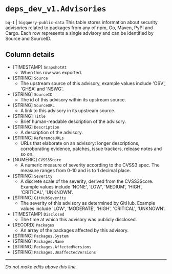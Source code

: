 # `deps_dev_v1.Advisories`
`bq-1` | `bigquery-public-data`
This table stores information about security advisories related to packages from any of npm, Go, Maven, PyPI and Cargo. Each row represents a single advisory and can be identified by Source and SourceID.

## Column details
* [TIMESTAMP] `SnapshotAt`
  - When this row was exported.
* [STRING]    `Source`
  - The upstream source of this advisory, example values include 'OSV', 'GHSA' and 'NSWG'.
* [STRING]    `SourceID`
  - The id of this advisory within its upstream source.
* [STRING]    `SourceURL`
  - A link to this advisory in its upstream source.
* [STRING]    `Title`
  - Brief human-readable description of the advisory.
* [STRING]    `Description`
  - A description of the advisory.
* [STRING]    `ReferenceURLs`
  - URLs that elaborate on an advisory: longer descriptions, corroborating evidence, patches, issue trackers, release notes and so on.
* [NUMERIC]   `CVSS3Score`
  - A numeric measure of severity according to the CVSS3 spec. The measure ranges from 0-10 and is to 1 decimal place.
* [STRING]    `Severity`
  - A discrete scale of the severity, derived from the CVSS3Score. Example values include 'NONE', 'LOW', 'MEDIUM', 'HIGH', 'CRITICAL', 'UNKNOWN'.
* [STRING]    `GitHubSeverity`
  - The severity of this advisory as determined by GitHub. Example values include 'LOW', 'MODERATE', 'HIGH', 'CRITICAL', 'UNKNOWN'.
* [TIMESTAMP] `Disclosed`
  - The time at which this advisory was publicly disclosed.
* [RECORD]    `Packages`
  - An array of the packages affected by this advisory.
* [STRING]    `Packages.System`
* [STRING]    `Packages.Name`
* [STRING]    `Packages.AffectedVersions`
* [STRING]    `Packages.UnaffectedVersions`

-------------------------------------------------------------------------------
*Do not make edits above this line.*

